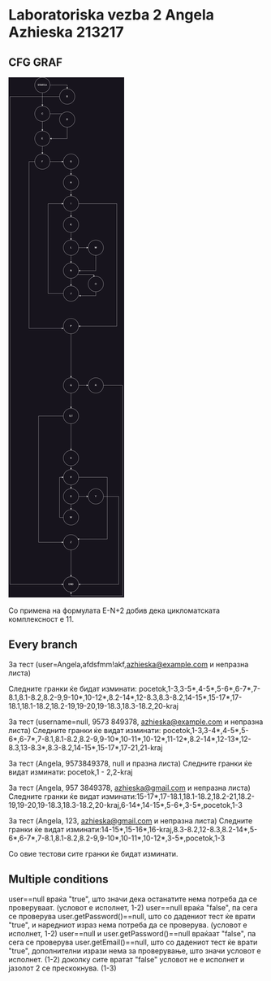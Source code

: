 # Laboratoriska vezba 2 Angela Azhieska 213217
## CFG GRAF 
![cfg labs2](https://github.com/angelaa2132/SI_2023_lab2_213217/blob/master/graf.jpg)

Со примена на формулата Е-N+2 добив дека цикломатската комплексност е 11.

## Every branch

За тест (user=Angela,afdsfmm!akf,azhieska@example.com и непразна листа)

Следните гранки ќе бидат изминати:
pocetok,1-3,3-5*,4-5*,5-6*,6-7*,7-8.1,8.1-8.2,8.2-9,9-10*,10-12*,8.2-14*,12-8.3,8.3-8.2,14-15*,15-17*,17-18.1,18.1-18.2,18.2-19,19-20,19-18.3,18.3-18.2,20-kraj

За тест (username=null, 9573 849378, azhieska@example.com и непразна листа)
Следните гранки ќе видат изминати:
pocetok,1-3,3-4*,4-5*,5-6*,6-7*,7-8.1,8.1-8.2,8.2-9,9-10*,10-11*,10-12*,11-12*,8.2-14*,12-13*,12-8.3,13-8.3*,8.3-8.2,14-15*,15-17*,17-21,21-kraj

За тест (Angela, 9573849378, null и празна листа)
Следните гранки ќе видат изминати:
pocetok,1 - 2,2-kraj

За тест (Angela, 957 3849378, azhieska@gmail.com и непразна листа)
Следните гранки ќе видат изминати:15-17*,17-18.1,18.1-18.2,18.2-21,18.2-19,19-20,19-18.3,18.3-18.2,20-kraj,6-14*,14-15*,5-6*,3-5*,pocetok,1-3

За тест (Angela, 123, azhieska@gmail.com и непразна листа)
Следните гранки ќе видат изминати:14-15*,15-16*,16-kraj,8.3-8.2,12-8.3,8.2-14*,5-6*,6-7*,7-8.1,8.1-8.2,8.2-9,9-10*,10-11*,10-12*,3-5*,pocetok,1-3

Со овие тестови сите гранки ќе бидат изминати.

## Multiple conditions
user==null враќа "true", што значи дека останатите нема потреба да се проверуваат. (условот е исполнет, 1-2)
user==null враќа "false", па сега се проверува user.getPassword()==null, што со дадениот тест ќе врати "true", и наредниот израз нема потреба да се проверува. 
(условот е исполнет, 1-2)
user==null и user.getPassword()==null враќаат "false", па сега се проверува user.getEmail()==null, што со дадениот тест ќе врати "true", дополнителни изрази нема 
за проверување, што значи условот е исполнет. (1-2)
доколку сите вратат "false" условот не е исполнет и јазолот 2 се прескокнува. (1-3)
